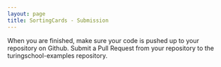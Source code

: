 ```yaml
---
layout: page
title: SortingCards - Submission
---
```


When you are finished, make sure your code is pushed up to your repository on Github. Submit a Pull Request from your repository to the turingschool-examples repository.


